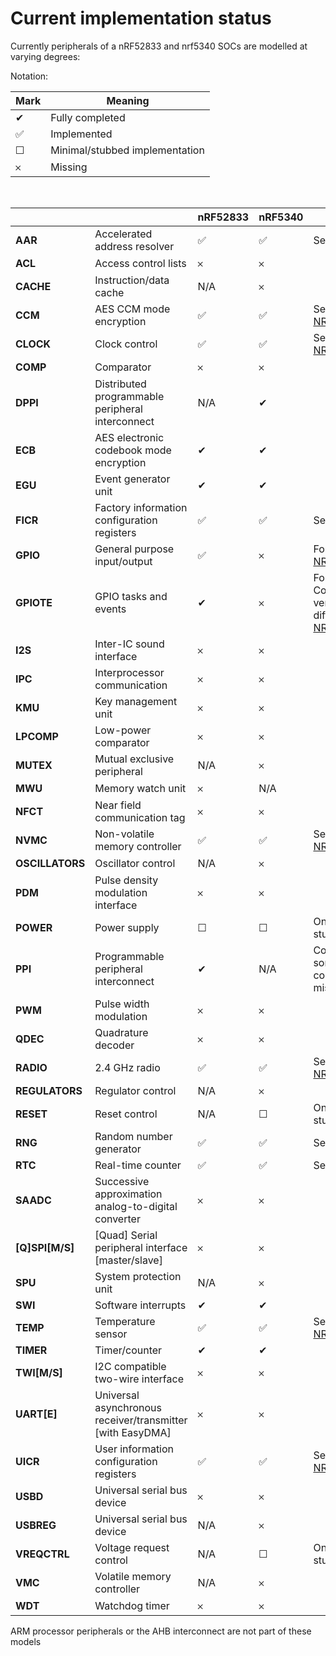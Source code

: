 # Current implementation status

Currently peripherals of a nRF52833 and nrf5340 SOCs are modelled at varying degrees:

Notation:

| Mark | Meaning |
|---|---|
|&#x2714;| Fully completed |
|&#x2705;| Implemented |
|&#x2610;| Minimal/stubbed implementation |
|&#x10102;| Missing |

<br>

|  |  | **nRF52833** | **nRF5340** | Notes |
|---|---|---|---|---|
| **AAR** | Accelerated address resolver | &#x2705; | &#x2705; | See [NRF_AAR.c](../src/HW_models/NRF_AAR.c) |
| **ACL** | Access control lists | &#x10102; | &#x10102; |  |
| **CACHE** | Instruction/data cache | N/A | &#x10102; |  |
| **CCM** | AES CCM mode encryption | &#x2705; | &#x2705; | See [NRF_AES_CCM.c](../src/HW_models/NRF_AES_CCM.c) |
| **CLOCK** | Clock control | &#x2705; | &#x2705; | See [NRF_CLOCK.c](../src/HW_models/NRF_CLOCK.c) |
| **COMP** | Comparator | &#x10102; | &#x10102; |  |
| **DPPI** | Distributed programmable peripheral interconnect | N/A | &#x2714; |  |
| **ECB** | AES electronic codebook mode encryption | &#x2714; | &#x2714; |  |
| **EGU** | Event generator unit | &#x2714; | &#x2714; |  |
| **FICR** | Factory information configuration registers | &#x2705; | &#x2705; | See [NRF_FICR.c](../src/HW_models/NRF_FICR.c) |
| **GPIO** | General purpose input/output | &#x2705; | &#x10102; | For 52: See [NRF_GPIO.c](../src/HW_models/NRF_GPIO.c) |
| **GPIOTE** | GPIO tasks and events | &#x2714; | &#x10102; | For 52: Complete with very minor differences, see [NRF_GPIOTE.c](../src/HW_models/NRF_GPIOTE.c) |
| **I2S** | Inter-IC sound interface | &#x10102; | &#x10102; |  |
| **IPC** | Interprocessor communication | &#x10102; | &#x10102; |  |
| **KMU** | Key management unit | &#x10102; | &#x10102; |  |
| **LPCOMP** | Low-power comparator | &#x10102; | &#x10102; |  |
| **MUTEX** | Mutual exclusive peripheral | N/A | &#x10102; |  |
| **MWU** | Memory watch unit | &#x10102; | N/A |  |
| **NFCT** | Near field communication tag | &#x10102; | &#x10102; |  |
| **NVMC** | Non-volatile memory controller | &#x2705; | &#x2705; | See [NRF_NVMC.c](../src/HW_models/NRF_NVMC.c) |
| **OSCILLATORS** | Oscillator control | N/A | &#x10102; |  |
| **PDM** | Pulse density modulation interface | &#x10102; | &#x10102; |  |
| **POWER** | Power supply | &#x2610; | &#x2610; | Only register stubs |
| **PPI** | Programmable peripheral interconnect | &#x2714; | N/A | Complete but some peripheral connections are missing |
| **PWM** | Pulse width modulation | &#x10102; | &#x10102; |  |
| **QDEC** | Quadrature decoder | &#x10102; | &#x10102; |  |
| **RADIO** | 2.4 GHz radio | &#x2705; | &#x2705; | See [NRF_RADIO.c](../src/HW_models/NRF_RADIO.c) |
| **REGULATORS** | Regulator control | N/A | &#x10102; |  |
| **RESET** | Reset control | N/A | &#x2610; | Only register stubs |
| **RNG** | Random number generator | &#x2705; | &#x2705; | See [NRF_RNG.c](../src/HW_models/NRF_RNG.c) |
| **RTC** | Real-time counter | &#x2705; | &#x2705; | See [NRF_RTC.c](../src/HW_models/NRF_RTC.c) |
| **SAADC** | Successive approximation analog-to-digital converter | &#x10102; | &#x10102; |  |
| **[Q]SPI[M/S]** | [Quad] Serial peripheral interface [master/slave] | &#x10102; | &#x10102; |  |
| **SPU** | System protection unit | N/A | &#x10102; |  |
| **SWI** | Software interrupts | &#x2714; | &#x2714; |  |
| **TEMP** | Temperature sensor | &#x2705; | &#x2705; | See [NRF_TEMP.c](../src/HW_models/NRF_TEMP.c) |
| **TIMER** | Timer/counter | &#x2714; | &#x2714; |  |
| **TWI[M/S]** | I2C compatible two-wire interface | &#x10102; | &#x10102; |  |
| **UART[E]** | Universal asynchronous receiver/transmitter [with EasyDMA] | &#x10102; | &#x10102; |  |
| **UICR** | User information configuration registers | &#x2705; | &#x2705; | See [NRF_NVMC.c](../src/HW_models/NRF_NVMC.c) |
| **USBD** | Universal serial bus device | &#x10102; | &#x10102; |  |
| **USBREG** | Universal serial bus device | N/A | &#x10102; |  |
| **VREQCTRL** | Voltage request control | N/A | &#x2610; | Only register stubs |
| **VMC** | Volatile memory controller | N/A | &#x10102; |  |
| **WDT** | Watchdog timer | &#x10102; | &#x10102; |  |

ARM processor peripherals or the AHB interconnect are not part of these models
